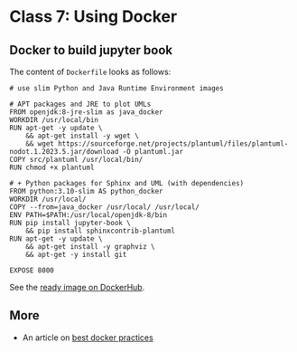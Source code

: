 # Class 7: Using Docker

## Docker to build jupyter book 

The content of `Dockerfile` looks as follows:
```{docker}
# use slim Python and Java Runtime Environment images 

# APT packages and JRE to plot UMLs
FROM openjdk:8-jre-slim as java_docker
WORKDIR /usr/local/bin
RUN apt-get -y update \
    && apt-get install -y wget \
    && wget https://sourceforge.net/projects/plantuml/files/plantuml-nodot.1.2023.5.jar/download -O plantuml.jar 
COPY src/plantuml /usr/local/bin/
RUN chmod +x plantuml

# + Python packages for Sphinx and UML (with dependencies)
FROM python:3.10-slim AS python_docker
WORKDIR /usr/local/
COPY --from=java_docker /usr/local/ /usr/local/
ENV PATH=$PATH:/usr/local/openjdk-8/bin
RUN pip install jupyter-book \
    && pip install sphinxcontrib-plantuml
RUN apt-get -y update \
    && apt-get install -y graphviz \
    && apt-get -y install git

EXPOSE 8000
```

See the [ready image on DockerHub](https://hub.docker.com/repository/docker/maciejskorski/jupyter-book-gh).


## More

* An article on [best docker practices](https://testdriven.io/blog/docker-best-practices/)